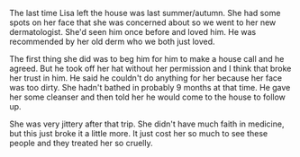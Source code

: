 The last time Lisa left the house was last summer/autumn. She had some spots on her face that she was concerned about so we went to her new dermatologist. She'd seen him once before and loved him. He was recommended by her old derm who we both just loved. 

The first thing she did was to beg him for him to make a house call and he agreed. But he took off her hat without her permission and I think that broke her trust in him. He said he couldn't do anything for her because her face was too dirty. She hadn't bathed in probably 9 months at that time. He gave her some cleanser and then told her he would come to the house to follow up.

She was very jittery after that trip. She didn't have much faith in medicine, but this just broke it a little more. It just cost her so much to see these people and they treated her so cruelly. 